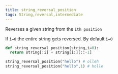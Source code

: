 ```yaml
---
title: string_reversal_position
tags: String,reversal,intermediate
---
```

Reverses a given string from the `ith position`

If `i=0` the entire string gets reversed. By default `i=0`

```py
def string_reversal_position(string,i=0):
  return string[:i] + string[i:][::-1]
```

```py
string_reversal_position("hello") # olleh
string_reversal_position("hello",1) # holle
```
